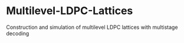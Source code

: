# Multilevel-LDPC-Lattices
Construction and simulation of multilevel LDPC lattices with multistage decoding
